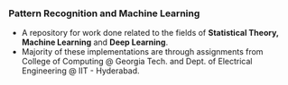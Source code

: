 ### Pattern Recognition and Machine Learning 
* A repository for work done related to the fields of **Statistical Theory, Machine Learning** and **Deep Learning**.
* Majority of these implementations are through assignments from College of Computing @ Georgia Tech. and  Dept. of Electrical Engineering @ IIT - Hyderabad.

